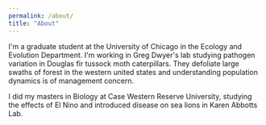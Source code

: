 ```yaml
---
permalink: /about/
title: "About"
---
```


I'm a graduate student at the University of Chicago in the Ecology and Evolution Department. I'm working in Greg Dwyer's lab studying pathogen variation in Douglas fir tussock moth caterpillars. They defoliate large swaths of forest in the western united states and understanding population dynamics is of management concern. 

I did my masters in Biology at Case Western Reserve University, studying the effects of El Nino and introduced disease on sea lions in Karen Abbotts Lab.
